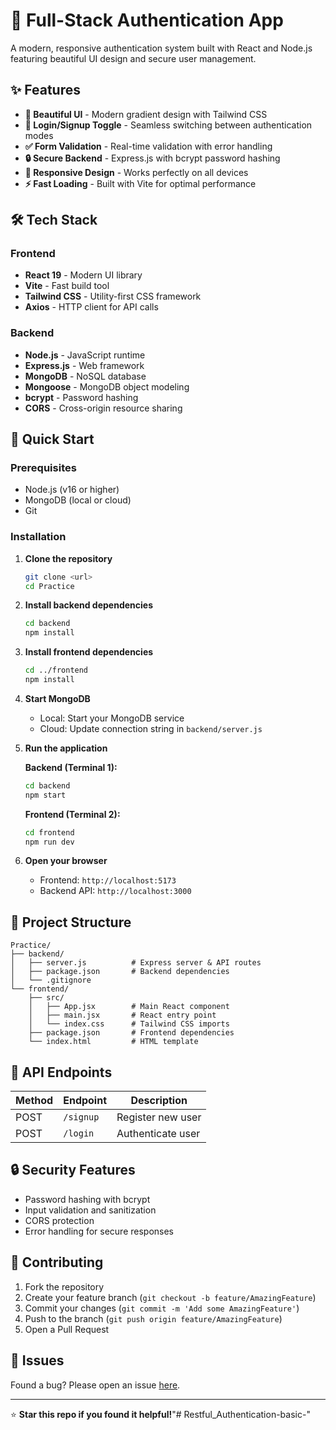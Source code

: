 # 🔐 Full-Stack Authentication App

A modern, responsive authentication system built with React and Node.js featuring beautiful UI design and secure user management.

## ✨ Features

- **🎨 Beautiful UI** - Modern gradient design with Tailwind CSS
- **🔄 Login/Signup Toggle** - Seamless switching between authentication modes
- **✅ Form Validation** - Real-time validation with error handling
- **🔒 Secure Backend** - Express.js with bcrypt password hashing
- **📱 Responsive Design** - Works perfectly on all devices
- **⚡ Fast Loading** - Built with Vite for optimal performance

## 🛠️ Tech Stack

### Frontend
- **React 19** - Modern UI library
- **Vite** - Fast build tool
- **Tailwind CSS** - Utility-first CSS framework
- **Axios** - HTTP client for API calls

### Backend
- **Node.js** - JavaScript runtime
- **Express.js** - Web framework
- **MongoDB** - NoSQL database
- **Mongoose** - MongoDB object modeling
- **bcrypt** - Password hashing
- **CORS** - Cross-origin resource sharing

## 🚀 Quick Start

### Prerequisites
- Node.js (v16 or higher)
- MongoDB (local or cloud)
- Git

### Installation

1. **Clone the repository**
   ```bash
   git clone <url>
   cd Practice
   ```

2. **Install backend dependencies**
   ```bash
   cd backend
   npm install
   ```

3. **Install frontend dependencies**
   ```bash
   cd ../frontend
   npm install
   ```

4. **Start MongoDB**
   - Local: Start your MongoDB service
   - Cloud: Update connection string in `backend/server.js`

5. **Run the application**
   
   **Backend (Terminal 1):**
   ```bash
   cd backend
   npm start
   ```
   
   **Frontend (Terminal 2):**
   ```bash
   cd frontend
   npm run dev
   ```

6. **Open your browser**
   - Frontend: `http://localhost:5173`
   - Backend API: `http://localhost:3000`

## 📁 Project Structure

```
Practice/
├── backend/
│   ├── server.js          # Express server & API routes
│   ├── package.json       # Backend dependencies
│   └── .gitignore
└── frontend/
    ├── src/
    │   ├── App.jsx        # Main React component
    │   ├── main.jsx       # React entry point
    │   └── index.css      # Tailwind CSS imports
    ├── package.json       # Frontend dependencies
    └── index.html         # HTML template
```

## 🔧 API Endpoints

| Method | Endpoint | Description |
|--------|----------|-------------|
| POST | `/signup` | Register new user |
| POST | `/login` | Authenticate user |



## 🔒 Security Features

- Password hashing with bcrypt
- Input validation and sanitization
- CORS protection
- Error handling for secure responses

## 🤝 Contributing

1. Fork the repository
2. Create your feature branch (`git checkout -b feature/AmazingFeature`)
3. Commit your changes (`git commit -m 'Add some AmazingFeature'`)
4. Push to the branch (`git push origin feature/AmazingFeature`)
5. Open a Pull Request



## 🐛 Issues

Found a bug? Please open an issue [here](../../issues).

---

⭐ **Star this repo if you found it helpful!**"# Restful_Authentication-basic-" 
